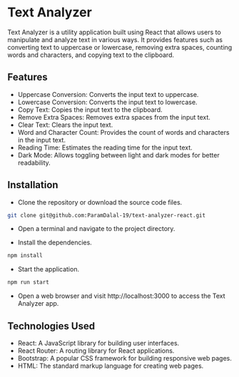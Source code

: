 # Text Analyzer

Text Analyzer is a utility application built using React that allows users to manipulate and analyze text in various ways. It provides features such as converting text to uppercase or lowercase, removing extra spaces, counting words and characters, and copying text to the clipboard.

## Features

- Uppercase Conversion: Converts the input text to uppercase.
- Lowercase Conversion: Converts the input text to lowercase.
- Copy Text: Copies the input text to the clipboard.
- Remove Extra Spaces: Removes extra spaces from the input text.
- Clear Text: Clears the input text.
- Word and Character Count: Provides the count of words and characters in the input text.
- Reading Time: Estimates the reading time for the input text.
- Dark Mode: Allows toggling between light and dark modes for better readability.

## Installation

- Clone the repository or download the source code files.

```bash
git clone git@github.com:ParamDalal-19/text-analyzer-react.git
```

- Open a terminal and navigate to the project directory.

- Install the dependencies.

```bash
npm install
```

- Start the application.

```bash
npm run start
```

- Open a web browser and visit http://localhost:3000 to access the Text Analyzer app.

## Technologies Used

- React: A JavaScript library for building user interfaces.
- React Router: A routing library for React applications.
- Bootstrap: A popular CSS framework for building responsive web pages.
- HTML: The standard markup language for creating web pages.

